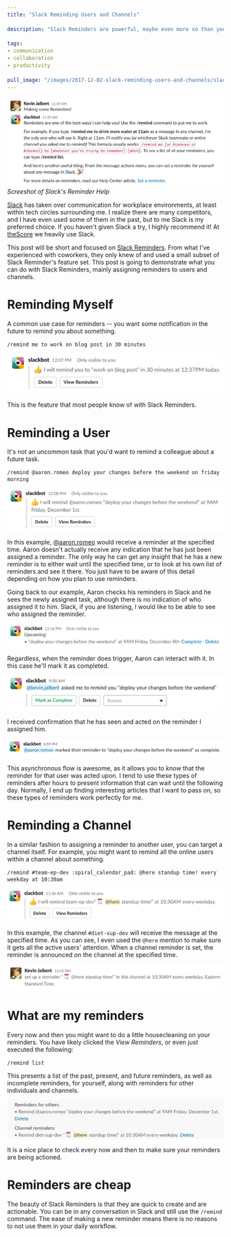```yaml
---
title: "Slack Reminding Users and Channels"

description: "Slack Reminders are powerful, maybe even more so than you originally thought?! In my experience, I noticed that colleagues of mine didn't fully use reminders to their fullest extent."

tags:
- communication
- collaboration
- productivity

pull_image: "/images/2017-12-02-slack-reminding-users-and-channels/slack-reminders.jpg"
---
```


![](/images/2017-12-02-slack-reminding-users-and-channels/slack-reminders.jpg)
_Screeshot of Slack's Reminder Help_

[Slack](https://slack.com/) has taken over communication for workplace environments, at least within tech circles surrounding me. I realize there are many competitors, and I have even used some of them in the past, but to me Slack is my preferred choice. If you haven't given Slack a try, I highly recommend it! At [theScore](http://company.thescore.com/) we heavily use Slack.

This post will be short and focused on [Slack Reminders](https://get.slack.help/hc/en-us/articles/208423427). From what I've experienced with coworkers, they only knew of and used a small subset of Slack Reminder's feature set. This post is going to demonstrate what you can do with Slack Reminders, mainly assigning reminders to users and channels.


# Reminding Myself

A common use case for reminders -- you want some notification in the future to remind you about something.

```
/remind me to work on blog post in 30 minutes
```

![](/images/2017-12-02-slack-reminding-users-and-channels/slack-remind-me.jpg)

This is the feature that most people know of with Slack Reminders.

# Reminding a User

It's not an uncommon task that you'd want to remind a colleague about a future task.

```
/remind @aaron.romeo deploy your changes before the weekend on friday morning
```

![](/images/2017-12-02-slack-reminding-users-and-channels/slack-remind-user.jpg)

In this example, [@aaron.romeo](http://www.aaronromeo.com/) would receive a reminder at the specified time. Aaron doesn't actually receive any indication that he has just been assigned a reminder. The only way he can get any insight that he has a new reminder is to either wait until the specified time, or to look at his own list of reminders and see it there. You just have to be aware of this detail depending on how you plan to use reminders.

Going back to our example, Aaron checks his reminders in Slack and he sees the newly assigned task, although there is no indication of who assigned it to him. Slack, if you are listening, I would like to be able to see who assigned the reminder.

![](/images/2017-12-02-slack-reminding-users-and-channels/slack-remind-target-list.jpg)

Regardless, when the reminder does trigger, Aaron can interact with it. In this case he'll mark it as completed.

![](/images/2017-12-02-slack-reminding-users-and-channels/slack-remind-target-trigger.jpg)

I received confirmation that he has seen and acted on the reminder I assigned him.

![](/images/2017-12-02-slack-reminding-users-and-channels/slack-remind-target-completed.jpg)

This asynchronous flow is awesome, as it allows you to _know_ that the reminder for that user was acted upon. I tend to use these types of reminders after hours to present information that can wait until the following day. Normally, I end up finding interesting articles that I want to pass on, so these types of reminders work perfectly for me.

# Reminding a Channel

In a similar fashion to assigning a reminder to another user, you can target a channel itself. For example, you might want to remind all the online users within a channel about something.

```
/remind #team-ep-dev :spiral_calendar_pad: @here standup time! every weekday at 10:30am
```

![](/images/2017-12-02-slack-reminding-users-and-channels/slack-remind-channel.jpg)

In this example, the channel `#diet-sup-dev` will receive the message at the specified time. As you can see, I even used the `@here` mention to make sure it gets all the active users' attention. When a channel reminder is set, the reminder is announced on the channel at the specified time.

![](/images/2017-12-02-slack-reminding-users-and-channels/slack-remind-channel-announcement.jpg)

# What are my reminders

Every now and then you might want to do a little housecleaning on your reminders. You have likely clicked the _View Reminders_, or even just executed the following:

```
/remind list
```

This presents a list of the past, present, and future reminders, as well as incomplete reminders, for yourself, along with reminders for other individuals and channels.

![](/images/2017-12-02-slack-reminding-users-and-channels/slack-remind-list.jpg)

It is a nice place to check every now and then to make sure your reminders are being actioned.

# Reminders are cheap

The beauty of Slack Reminders is that they are quick to create and are actionable. You can be in any conversation in Slack and still use the `/remind` command. The ease of making a new reminder means there is no reasons to not use them in your daily workflow.
